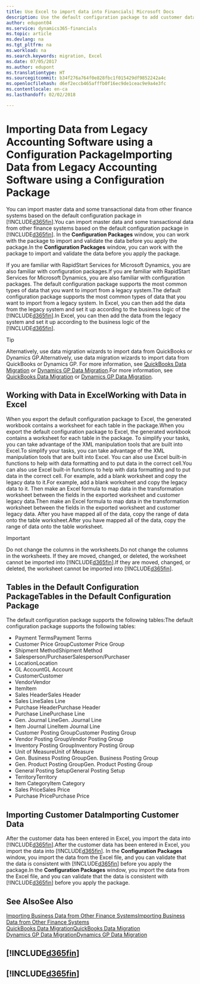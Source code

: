 ```yaml
---
title: Use Excel to import data into Financials| Microsoft Docs
description: Use the default configuration package to add customer data in Excel and import the data back into Finance and Operations, Business edition .
author: edupont04
ms.service: dynamics365-financials
ms.topic: article
ms.devlang: na
ms.tgt_pltfrm: na
ms.workload: na
ms.search.keywords: migration, Excel
ms.date: 07/05/2017
ms.author: edupont
ms.translationtype: HT
ms.sourcegitcommit: b34f276a764f0e828fbc1f015429df9852242a4c
ms.openlocfilehash: d6ef2eccb465afffb0f16ec9de1ceac9e9a4e3fc
ms.contentlocale: en-ca
ms.lasthandoff: 02/02/2018

---
```

# <a name="importing-data-from-legacy-accounting-software-using-a-configuration-package"></a><span data-ttu-id="a787f-103">Importing Data from Legacy Accounting Software using a Configuration Package</span><span class="sxs-lookup"><span data-stu-id="a787f-103">Importing Data from Legacy Accounting Software using a Configuration Package</span></span>
<span data-ttu-id="a787f-104">You can import master data and some transactional data from other finance systems based on the default configuration package in [!INCLUDE[d365fin](includes/d365fin_md.md)].</span><span class="sxs-lookup"><span data-stu-id="a787f-104">You can import master data and some transactional data from other finance systems based on the default configuration package in [!INCLUDE[d365fin](includes/d365fin_md.md)].</span></span> <span data-ttu-id="a787f-105">In the **Configuration Packages** window, you can work with the package to import and validate the data before you apply the package.</span><span class="sxs-lookup"><span data-stu-id="a787f-105">In the **Configuration Packages** window, you can work with the package to import and validate the data before you apply the package.</span></span>  

<span data-ttu-id="a787f-106">If you are familiar with RapidStart Services for Microsoft Dynamics, you are also familiar with configuration packages.</span><span class="sxs-lookup"><span data-stu-id="a787f-106">If you are familiar with RapidStart Services for Microsoft Dynamics, you are also familiar with configuration packages.</span></span> <span data-ttu-id="a787f-107">The default configuration package supports the most common types of data that you want to import from a legacy system.</span><span class="sxs-lookup"><span data-stu-id="a787f-107">The default configuration package supports the most common types of data that you want to import from a legacy system.</span></span> <span data-ttu-id="a787f-108">In Excel, you can then add the data from the legacy system and set it up according to the business logic of the [!INCLUDE[d365fin](includes/d365fin_md.md)].</span><span class="sxs-lookup"><span data-stu-id="a787f-108">In Excel, you can then add the data from the legacy system and set it up according to the business logic of the [!INCLUDE[d365fin](includes/d365fin_md.md)].</span></span>  

> [!TIP]  
>   <span data-ttu-id="a787f-109">Alternatively, use data migration wizards to import data from QuickBooks or Dynamics GP.</span><span class="sxs-lookup"><span data-stu-id="a787f-109">Alternatively, use data migration wizards to import data from QuickBooks or Dynamics GP.</span></span> <span data-ttu-id="a787f-110">For more information, see [QuickBooks Data Migration](ui-extensions-quickbooks-data-migration.md) or [Dynamics GP Data Migration](ui-extensions-dynamicsgp-data-migration.md).</span><span class="sxs-lookup"><span data-stu-id="a787f-110">For more information, see [QuickBooks Data Migration](ui-extensions-quickbooks-data-migration.md) or [Dynamics GP Data Migration](ui-extensions-dynamicsgp-data-migration.md).</span></span>  

## <a name="working-with-data-in-excel"></a><span data-ttu-id="a787f-111">Working with Data in Excel</span><span class="sxs-lookup"><span data-stu-id="a787f-111">Working with Data in Excel</span></span>
<span data-ttu-id="a787f-112">When you export the default configuration package to Excel, the generated workbook contains a worksheet for each table in the package.</span><span class="sxs-lookup"><span data-stu-id="a787f-112">When you export the default configuration package to Excel, the generated workbook contains a worksheet for each table in the package.</span></span> <span data-ttu-id="a787f-113">To simplify your tasks, you can take advantage of the XML manipulation tools that are built into Excel.</span><span class="sxs-lookup"><span data-stu-id="a787f-113">To simplify your tasks, you can take advantage of the XML manipulation tools that are built into Excel.</span></span> <span data-ttu-id="a787f-114">You can also use Excel built-in functions to help with data formatting and to put data in the correct cell.</span><span class="sxs-lookup"><span data-stu-id="a787f-114">You can also use Excel built-in functions to help with data formatting and to put data in the correct cell.</span></span> <span data-ttu-id="a787f-115">For example, add a blank worksheet and copy the legacy data to it.</span><span class="sxs-lookup"><span data-stu-id="a787f-115">For example, add a blank worksheet and copy the legacy data to it.</span></span> <span data-ttu-id="a787f-116">Then make an Excel formula to map data in the transformation worksheet between the fields in the exported worksheet and customer legacy data.</span><span class="sxs-lookup"><span data-stu-id="a787f-116">Then make an Excel formula to map data in the transformation worksheet between the fields in the exported worksheet and customer legacy data.</span></span> <span data-ttu-id="a787f-117">After you have mapped all of the data, copy the range of data onto the table worksheet.</span><span class="sxs-lookup"><span data-stu-id="a787f-117">After you have mapped all of the data, copy the range of data onto the table worksheet.</span></span>  

> [!IMPORTANT]  
>  <span data-ttu-id="a787f-118">Do not change the columns in the worksheets.</span><span class="sxs-lookup"><span data-stu-id="a787f-118">Do not change the columns in the worksheets.</span></span> <span data-ttu-id="a787f-119">If they are moved, changed, or deleted, the worksheet cannot be imported into [!INCLUDE[d365fin](includes/d365fin_md.md)].</span><span class="sxs-lookup"><span data-stu-id="a787f-119">If they are moved, changed, or deleted, the worksheet cannot be imported into [!INCLUDE[d365fin](includes/d365fin_md.md)].</span></span>

## <a name="tables-in-the-default-configuration-package"></a><span data-ttu-id="a787f-120">Tables in the Default Configuration Package</span><span class="sxs-lookup"><span data-stu-id="a787f-120">Tables in the Default Configuration Package</span></span>
<span data-ttu-id="a787f-121">The default configuration package supports the following tables:</span><span class="sxs-lookup"><span data-stu-id="a787f-121">The default configuration package supports the following tables:</span></span>

-   <span data-ttu-id="a787f-122">Payment Terms</span><span class="sxs-lookup"><span data-stu-id="a787f-122">Payment Terms</span></span>
-   <span data-ttu-id="a787f-123">Customer Price Group</span><span class="sxs-lookup"><span data-stu-id="a787f-123">Customer Price Group</span></span>
-   <span data-ttu-id="a787f-124">Shipment Method</span><span class="sxs-lookup"><span data-stu-id="a787f-124">Shipment Method</span></span>
-   <span data-ttu-id="a787f-125">Salesperson/Purchaser</span><span class="sxs-lookup"><span data-stu-id="a787f-125">Salesperson/Purchaser</span></span>
-   <span data-ttu-id="a787f-126">Location</span><span class="sxs-lookup"><span data-stu-id="a787f-126">Location</span></span>
-   <span data-ttu-id="a787f-127">GL Account</span><span class="sxs-lookup"><span data-stu-id="a787f-127">GL Account</span></span>
-   <span data-ttu-id="a787f-128">Customer</span><span class="sxs-lookup"><span data-stu-id="a787f-128">Customer</span></span>
-   <span data-ttu-id="a787f-129">Vendor</span><span class="sxs-lookup"><span data-stu-id="a787f-129">Vendor</span></span>
-   <span data-ttu-id="a787f-130">Item</span><span class="sxs-lookup"><span data-stu-id="a787f-130">Item</span></span>
-   <span data-ttu-id="a787f-131">Sales Header</span><span class="sxs-lookup"><span data-stu-id="a787f-131">Sales Header</span></span>
-   <span data-ttu-id="a787f-132">Sales Line</span><span class="sxs-lookup"><span data-stu-id="a787f-132">Sales Line</span></span>
-   <span data-ttu-id="a787f-133">Purchase Header</span><span class="sxs-lookup"><span data-stu-id="a787f-133">Purchase Header</span></span>
-   <span data-ttu-id="a787f-134">Purchase Line</span><span class="sxs-lookup"><span data-stu-id="a787f-134">Purchase Line</span></span>
-   <span data-ttu-id="a787f-135">Gen. Journal Line</span><span class="sxs-lookup"><span data-stu-id="a787f-135">Gen. Journal Line</span></span>
-   <span data-ttu-id="a787f-136">Item Journal Line</span><span class="sxs-lookup"><span data-stu-id="a787f-136">Item Journal Line</span></span>
-   <span data-ttu-id="a787f-137">Customer Posting Group</span><span class="sxs-lookup"><span data-stu-id="a787f-137">Customer Posting Group</span></span>
-   <span data-ttu-id="a787f-138">Vendor Posting Group</span><span class="sxs-lookup"><span data-stu-id="a787f-138">Vendor Posting Group</span></span>
-   <span data-ttu-id="a787f-139">Inventory Posting Group</span><span class="sxs-lookup"><span data-stu-id="a787f-139">Inventory Posting Group</span></span>
-   <span data-ttu-id="a787f-140">Unit of Measure</span><span class="sxs-lookup"><span data-stu-id="a787f-140">Unit of Measure</span></span>
-   <span data-ttu-id="a787f-141">Gen. Business Posting Group</span><span class="sxs-lookup"><span data-stu-id="a787f-141">Gen. Business Posting Group</span></span>
-   <span data-ttu-id="a787f-142">Gen. Product Posting Group</span><span class="sxs-lookup"><span data-stu-id="a787f-142">Gen. Product Posting Group</span></span>
-   <span data-ttu-id="a787f-143">General Posting Setup</span><span class="sxs-lookup"><span data-stu-id="a787f-143">General Posting Setup</span></span>
-   <span data-ttu-id="a787f-144">Territory</span><span class="sxs-lookup"><span data-stu-id="a787f-144">Territory</span></span>
-   <span data-ttu-id="a787f-145">Item Category</span><span class="sxs-lookup"><span data-stu-id="a787f-145">Item Category</span></span>
-   <span data-ttu-id="a787f-146">Sales Price</span><span class="sxs-lookup"><span data-stu-id="a787f-146">Sales Price</span></span>
-   <span data-ttu-id="a787f-147">Purchase Price</span><span class="sxs-lookup"><span data-stu-id="a787f-147">Purchase Price</span></span>

## <a name="importing-customer-data"></a><span data-ttu-id="a787f-148">Importing Customer Data</span><span class="sxs-lookup"><span data-stu-id="a787f-148">Importing Customer Data</span></span>
<span data-ttu-id="a787f-149">After the customer data has been entered in Excel, you import the data into [!INCLUDE[d365fin](includes/d365fin_md.md)].</span><span class="sxs-lookup"><span data-stu-id="a787f-149">After the customer data has been entered in Excel, you import the data into [!INCLUDE[d365fin](includes/d365fin_md.md)].</span></span> <span data-ttu-id="a787f-150">In the **Configuration Packages** window, you import the data from the Excel file, and you can validate that the data is consistent with [!INCLUDE[d365fin](includes/d365fin_md.md)] before you apply the package.</span><span class="sxs-lookup"><span data-stu-id="a787f-150">In the **Configuration Packages** window, you import the data from the Excel file, and you can validate that the data is consistent with [!INCLUDE[d365fin](includes/d365fin_md.md)] before you apply the package.</span></span>

## <a name="see-also"></a><span data-ttu-id="a787f-151">See Also</span><span class="sxs-lookup"><span data-stu-id="a787f-151">See Also</span></span>
[<span data-ttu-id="a787f-152">Importing Business Data from Other Finance Systems</span><span class="sxs-lookup"><span data-stu-id="a787f-152">Importing Business Data from Other Finance Systems</span></span>](upload-data.md)  
[<span data-ttu-id="a787f-153">QuickBooks Data Migration</span><span class="sxs-lookup"><span data-stu-id="a787f-153">QuickBooks Data Migration</span></span>](ui-extensions-quickbooks-data-migration.md)  
[<span data-ttu-id="a787f-154">Dynamics GP Data Migration</span><span class="sxs-lookup"><span data-stu-id="a787f-154">Dynamics GP Data Migration</span></span>](ui-extensions-dynamicsgp-data-migration.md)  

## [!INCLUDE[d365fin](includes/free_trial_md.md)]  
## [!INCLUDE[d365fin](includes/training_link_md.md)]

